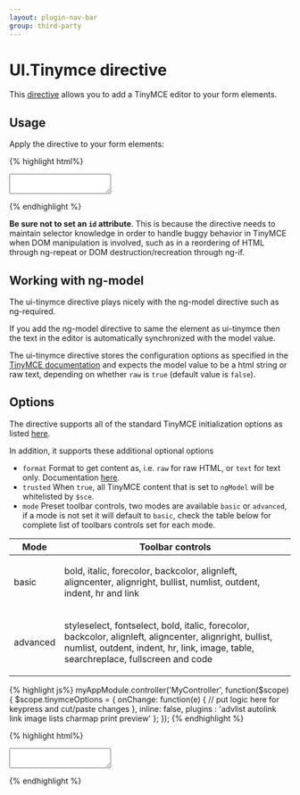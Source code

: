 ```yaml
---
layout: plugin-nav-bar
group: third-party
---
```


# UI.Tinymce directive

This [directive](https://github.com/Wizehive/ui-tinymce) allows you to add a TinyMCE editor to your form elements.

## Usage

Apply the directive to your form elements:

{% highlight html%}
<form method="post">
  <textarea ui-tinymce ng-model="tinymceModel"></textarea>
</form>
{% endhighlight %}

**Be sure not to set an `id` attribute**. This is because the directive needs to maintain selector knowledge in order to handle buggy behavior in TinyMCE when DOM manipulation is involved, such as in a reordering of HTML through ng-repeat or DOM destruction/recreation through ng-if.

## Working with ng-model

The ui-tinymce directive plays nicely with the ng-model directive such as ng-required.

If you add the ng-model directive to same the element as ui-tinymce then the text in the editor is automatically synchronized with the model value.

The ui-tinymce directive stores the configuration options as specified in the [TinyMCE documentation](http://www.tinymce.com/wiki.php/Configuration) and expects the model value to be a html string or raw text, depending on whether `raw` is `true` (default value is `false`).

## Options

The directive supports all of the standard TinyMCE initialization options as listed [here](http://www.tinymce.com/wiki.php/Configuration).

In addition, it supports these additional optional options

- `format` Format to get content as, i.e. `raw` for raw HTML, or `text` for text only. Documentation [here](http://www.tinymce.com/wiki.php/api4:method.tinymce.Editor.getContent).
- `trusted` When `true`, all TinyMCE content that is set to `ngModel` will be whitelisted by `$sce`.
- `mode` Preset toolbar controls, two modes are available `basic` or `advanced`, if a mode is not set it will default to `basic`, check the table below for complete list of toolbars controls set for each mode.

<table class="table">
	<thead>
		<tr>
			<th>Mode</th>
			<th>Toolbar controls</th>
		</tr>
	</thead>
	<tbody>
		<tr>
			<td>
				<p>basic</p>
			</td>
			<td>
				<p>bold, italic, forecolor, backcolor, alignleft, aligncenter, alignright, bullist, numlist, outdent, indent, hr and link</p>
			</td>
		</tr>
		<tr>
			<td>
				<p>advanced</p>
			</td>
			<td>
				<p>styleselect, fontselect, bold, italic, forecolor, backcolor, alignleft, aligncenter, alignright, bullist, numlist, outdent, indent, hr, link, image, table, searchreplace, fullscreen and code</p>
			</td>
		</tr>
	</tbody>
</table>

{% highlight js%}
myAppModule.controller('MyController', function($scope) {
  $scope.tinymceOptions = {
    onChange: function(e) {
      // put logic here for keypress and cut/paste changes
    },
    inline: false,
    plugins : 'advlist autolink link image lists charmap print preview'
  };
});
{% endhighlight %}

{% highlight html%}
<form method="post">
  <textarea ui-tinymce="tinymceOptions" ng-model="tinymceModel"></textarea>
</form>
{% endhighlight %}
